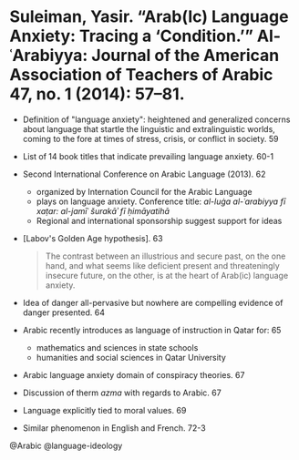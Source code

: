 # Suleiman, Yasir. “Arab(Ic) Language Anxiety: Tracing a ‘Condition.’” Al-ʿArabiyya: Journal of the American Association of Teachers of Arabic 47, no. 1 (2014): 57–81.

- Definition of "language anxiety": heightened and generalized concerns about language that startle the linguistic and extralinguistic worlds, coming to the fore at times of stress, crisis, or conflict in society. 59

- List of 14 book titles that indicate prevailing language anxiety. 60-1

- Second International Conference on Arabic Language (2013). 62
  - organized by Internation Council for the Arabic Language
  - plays on language anxiety. Conference title: *al-luġa al-ʿarabiyya fī xaṭar: al-jamīʿ šurakāʾ fī ḥimāyatihā*
  - Regional and international sponsorship suggest support for ideas

- [Labov's Golden Age hypothesis]. 63

  > The contrast between an illustrious and secure past, on the one hand, and what seems like deficient present and threateningly insecure future, on the other, is at the heart of Arab(ic) language anxiety.

- Idea of danger all-pervasive but nowhere are compelling evidence of danger presented. 64

- Arabic recently introduces as language of instruction in Qatar for: 65
  - mathematics and sciences in state schools
  - humanities and social sciences in Qatar University

- Arabic language anxiety domain of conspiracy theories. 67

- Discussion of therm *azma* with regards to Arabic. 67

- Language explicitly tied to moral values. 69

- Similar phenomenon in English and French. 72-3

@Arabic
@language-ideology
